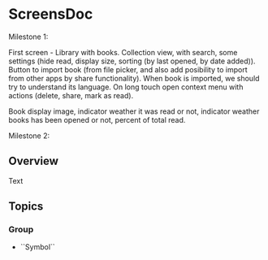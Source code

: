 # ScreensDoc

Milestone 1: 

First screen - Library with books. Collection view, with search, some settings (hide read, display size, sorting (by last opened, by date added)). Button to import book (from file picker, and also add posibility to import from other apps by share functionality).
When book is imported, we should try to understand its language.
On long touch open context menu with actions (delete, share, mark as read).

Book display image, indicator weather it was read or not, indicator weather books has been opened or not, percent of total read. 

Milestone 2:



## Overview

<!--@START_MENU_TOKEN@-->Text<!--@END_MENU_TOKEN@-->

## Topics

### <!--@START_MENU_TOKEN@-->Group<!--@END_MENU_TOKEN@-->

- <!--@START_MENU_TOKEN@-->``Symbol``<!--@END_MENU_TOKEN@-->
